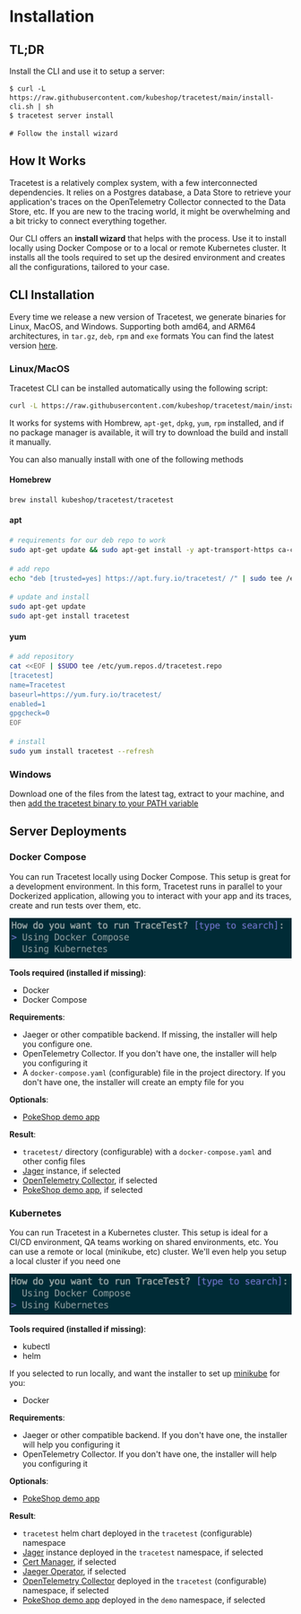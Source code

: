 # Installation

## TL;DR

Install the CLI and use it to setup a server:

```
$ curl -L https://raw.githubusercontent.com/kubeshop/tracetest/main/install-cli.sh | sh
$ tracetest server install

# Follow the install wizard
```

## How It Works

Tracetest is a relatively complex system, with a few interconnected dependencies. It relies on a Postgres database, a Data Store to retrieve your application's traces
on the OpenTelemetry Collector connected to the Data Store, etc. If you are new to the tracing world, it might be overwhelming and a bit tricky to connect everything together.

Our CLI offers an **install wizard** that helps with the process. Use it to install locally using Docker Compose or to a local or remote Kubernetes cluster.
It installs all the tools required to set up the desired environment and creates all the configurations, tailored to your case.

## CLI Installation

Every time we release a new version of Tracetest, we generate binaries for Linux, MacOS, and Windows. Supporting both amd64, and ARM64 architectures, in `tar.gz`, `deb`, `rpm` and `exe` formats
You can find the latest version [here](https://github.com/kubeshop/tracetest/releases/latest).

### Linux/MacOS

Tracetest CLI can be installed automatically using the following script:
```sh
curl -L https://raw.githubusercontent.com/kubeshop/tracetest/main/install-cli.sh | bash
```

It works for systems with Hombrew, `apt-get`, `dpkg`, `yum`, `rpm` installed, and if no package manager is available, it will try to download the build and install it manually.

You can also manually install with one of the following methods

#### Homebrew

```sh
brew install kubeshop/tracetest/tracetest
```

#### apt

```sh
# requirements for our deb repo to work
sudo apt-get update && sudo apt-get install -y apt-transport-https ca-certificates

# add repo
echo "deb [trusted=yes] https://apt.fury.io/tracetest/ /" | sudo tee /etc/apt/sources.list.d/fury.list

# update and install
sudo apt-get update
sudo apt-get install tracetest
```

#### yum

```sh
# add repository
cat <<EOF | $SUDO tee /etc/yum.repos.d/tracetest.repo
[tracetest]
name=Tracetest
baseurl=https://yum.fury.io/tracetest/
enabled=1
gpgcheck=0
EOF

# install
sudo yum install tracetest --refresh
```

### Windows
Download one of the files from the latest tag, extract to your machine, and then [add the tracetest binary to your PATH variable](https://stackoverflow.com/a/41895179)

## Server Deployments

### Docker Compose

You can run Tracetest locally using Docker Compose. This setup is great for a development environment. In this form, Tracetest runs in parallel to your Dockerized application,
allowing you to interact with your app and its traces, create and run tests over them, etc.

![Installer using docker compose](img/installer/1_docker-compose_0.7.0.png)

**Tools required (installed if missing)**:
- Docker
- Docker Compose

**Requirements**:
- Jaeger or other compatible backend. If missing, the installer will help you configure one.
- OpenTelemetry Collector. If you don't have one, the installer will help you configuring it
- A `docker-compose.yaml` (configurable) file in the project directory. If you don't have one, the installer will create an empty file for you

**Optionals**:
- [PokeShop demo app](https://github.com/kubeshop/pokeshop/)

**Result**:
- `tracetest/` directory (configurable) with a `docker-compose.yaml` and other config files
- [Jager](https://www.jaegertracing.io/) instance, if selected
- [OpenTelemetry Collector](https://opentelemetry.io/docs/collector/), if selected
- [PokeShop demo app](https://github.com/kubeshop/pokeshop/), if selected

### Kubernetes

You can run Tracetest in a Kubernetes cluster. This setup is ideal for a CI/CD environment, QA teams working on shared environments, etc.
You can use a remote or local (minikube, etc) cluster. We'll even help you setup a local cluster if you need one

![Installer using Kubernetes](img/installer/1_kubernetes_0.7.0.png)

**Tools required (installed if missing)**:
- kubectl
- helm

If you selected to run locally, and want the installer to set up [minikube](https://minikube.sigs.k8s.io/docs/) for you:
- Docker

**Requirements**:
- Jaeger or other compatible backend. If you don't have one, the installer will help you configuring it
- OpenTelemetry Collector. If you don't have one, the installer will help you configuring it

**Optionals**:
- [PokeShop demo app](https://github.com/kubeshop/pokeshop/)

**Result**:
- `tracetest` helm chart deployed in the `tracetest` (configurable) namespace
- [Jager](https://www.jaegertracing.io/) instance deployed in the `tracetest` namespace, if selected
- [Cert Manager](https://cert-manager.io/), if selected
- [Jaeger Operator](https://www.jaegertracing.io/docs/latest/operator/), if selected
- [OpenTelemetry Collector](https://opentelemetry.io/docs/collector/) deployed in the `tracetest` (configurable) namespace, if selected
- [PokeShop demo app](https://github.com/kubeshop/pokeshop/) deployed in the `demo` namespace, if selected
